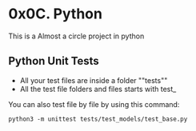 # 0x0C. Python

This is a Almost a circle project in python

Python Unit Tests
--------------------

- All your test files are inside a folder ""tests""
- All the test file folders and files starts with test\_ <br>
 
You can also test file by file by using this command:

	python3 -m unittest tests/test_models/test_base.py
